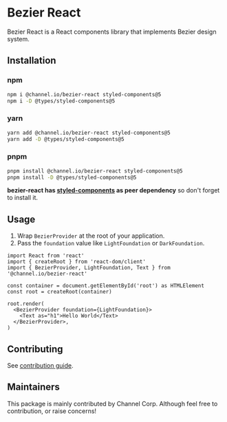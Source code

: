 # Bezier React

Bezier React is a React components library that implements Bezier design system.

## Installation

### npm

```bash
npm i @channel.io/bezier-react styled-components@5
npm i -D @types/styled-components@5
```

### yarn

```bash
yarn add @channel.io/bezier-react styled-components@5
yarn add -D @types/styled-components@5
```

### pnpm

```bash
pnpm install @channel.io/bezier-react styled-components@5
pnpm install -D @types/styled-components@5
```

**bezier-react has [styled-components](https://styled-components.com/) as peer dependency** so don't forget to install it.

## Usage

1. Wrap `BezierProvider` at the root of your application.
2. Pass the `foundation` value like `LightFoundation` or `DarkFoundation`.

```tsx
import React from 'react'
import { createRoot } from 'react-dom/client'
import { BezierProvider, LightFoundation, Text } from '@channel.io/bezier-react'

const container = document.getElementById('root') as HTMLElement
const root = createRoot(container)

root.render(
  <BezierProvider foundation={LightFoundation}>
    <Text as="h1">Hello World</Text>
  </BezierProvider>,
)
```

## Contributing

See [contribution guide](https://github.com/channel-io/bezier-react/wiki/Contribute).

## Maintainers

This package is mainly contributed by Channel Corp. Although feel free to contribution, or raise concerns!
